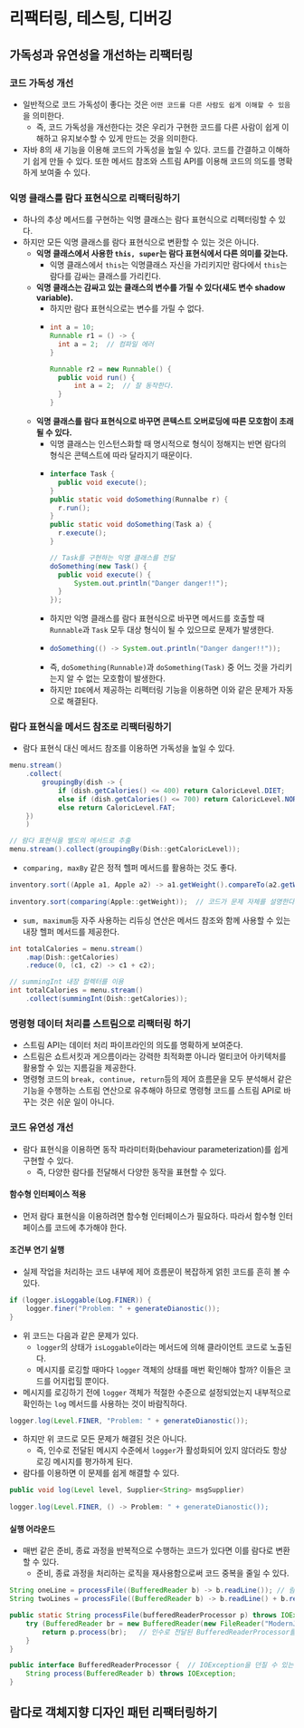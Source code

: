 # 리팩터링, 테스팅, 디버깅

## 가독성과 유연성을 개선하는 리팩터링

### 코드 가독성 개선

* 일반적으로 코드 가독성이 좋다는 것은 `어떤 코드를 다른 사람도 쉽게 이해할 수 있음`을 의미한다.
  * 즉, 코드 가독성을 개선한다는 것은 우리가 구현한 코드를 다른 사람이 쉽게 이해하고 유지보수할 수 있게 만드는 것을 의미한다.
* 자바 8의 새 기능을 이용해 코드의 가독성을 높일 수 있다. 코드를 간결하고 이해하기 쉽게 만들 수 있다. 또한 메서드 참조와 스트림 API를 이용해 코드의
 의도를 명확하게 보여줄 수 있다.

### 익명 클래스를 람다 표현식으로 리팩터링하기

* 하나의 추상 메서드를 구현하는 익명 클래스는 람다 표현식으로 리펙터링할 수 있다.
* 하지만 모든 익명 클래스를 람다 표현식으로 변환할 수 있는 것은 아니다.
  * **익명 클래스에서 사용한 `this, super`는 람다 표현식에서 다른 의미를 갖는다.**
    * 익명 클래스에서 `this`는 익명클래스 자신을 가리키지만 람다에서 `this`는 람다를 감싸는 클래스를 가리킨다.
  * **익명 클래스는 감싸고 있는 클래스의 변수를 가릴 수 있다(섀도 변수 shadow variable).**
    * 하지만 람다 표현식으로는 변수를 가릴 수 없다.
    * ```java
      int a = 10;
      Runnable r1 = () -> {
        int a = 2;  // 컴파일 에러
      }
      
      Runnable r2 = new Runnable() {
        public void run() {
            int a = 2;  // 잘 동작한다.
        }
      }
      ```
  * **익명 클래스를 람다 표현식으로 바꾸면 콘텍스트 오버로딩에 따른 모호함이 초래될 수 있다.**
    * 익명 클래스는 인스턴스화할 때 명시적으로 형식이 정해지는 반면 람다의 형식은 콘텍스트에 따라 달라지기 때문이다.
    * ```java
      interface Task {
        public void execute();
      }
      public static void doSomething(Runnalbe r) {
        r.run();
      }
      public static void doSomething(Task a) {
        r.execute();
      }
      
      // Task를 구현하는 익명 클래스를 전달
      doSomething(new Task() {
        public void execute() {
            System.out.println("Danger danger!!");
        }
      });
      ```
    * 하지만 익명 클래스를 람다 표현식으로 바꾸면 메서드를 호출할 때 `Runnable`과 `Task` 모두 대상 형식이 될 수 있으므로 문제가 발생한다.
    * ```java
      doSomething(() -> System.out.println("Danger danger!!"));
      ```
    * 즉, `doSomething(Runnable)`과 `doSomething(Task)` 중 어느 것을 가리키는지 알 수 없는 모호함이 발생한다.
    * 하지만 `IDE`에서 제공하는 리펙터링 기능을 이용하면 이와 같은 문제가 자동으로 해결된다.

### 람다 표현식을 메서드 참조로 리팩터링하기

* 람다 표현식 대신 메서드 참조를 이용하면 가독성을 높일 수 있다.
```java
menu.stream()
    .collect(
        groupingBy(dish -> {
            if (dish.getCalories() <= 400) return CaloricLevel.DIET;
            else if (dish.getCalories() <= 700) return CaloricLevel.NORMAL;
            else return CaloricLevel.FAT;
    })
    )

// 람다 표현식을 별도의 메서드로 추출
menu.stream().collect(groupingBy(Dish::getCaloricLevel));
```

* `comparing, maxBy` 같은 정적 헬퍼 메서드를 활용하는 것도 좋다.
```java
inventory.sort((Apple a1, Apple a2) -> a1.getWeight().compareTo(a2.getWeight));  // 비교 구현에 신경 써야 한다.
    
inventory.sort(comparing(Apple::getWeight));  // 코드가 문제 자체를 설명한다.
```

* `sum, maximum`등 자주 사용하는 리듀싱 연산은 메서드 참조와 함께 사용할 수 있는 내장 헬퍼 메서드를 제공한다.
```java
int totalCalories = menu.stream()
    .map(Dish::getCalories)
    .reduce(0, (c1, c2) -> c1 + c2);

// summingInt 내장 컬렉터를 이용
int totalCalories = menu.stream()
    .collect(summingInt(Dish::getCalories));
```

### 명령형 데이터 처리를 스트림으로 리팩터링 하기

* 스트림 API는 데이터 처리 파이프라인의 의도를 명확하게 보여준다.
* 스트림은 쇼트서킷과 게으름이라는 강력한 최적화뿐 아니라 멀티코어 아키텍처를 활용할 수 있는 지름길을 제공한다.
* 명령형 코드의 `break, continue, return`등의 제어 흐름문을 모두 분석해서 같은 기능을 수행하는 스트림 연산으로 유추해야 하므로 명령형
 코드를 스트림 API로 바꾸는 것은 쉬운 일이 아니다.

### 코드 유연성 개선

* 람다 표현식을 이용하면 동작 파라미터화(behaviour parameterization)를 쉽게 구현할 수 있다.
  * 즉, 다양한 람다를 전달해서 다양한 동작을 표현할 수 있다.

#### 함수형 인터페이스 적용

* 먼저 람다 표현식을 이용하려면 함수형 인터페이스가 필요하다. 따라서 함수형 인터페이스를 코드에 추가해야 한다.

#### 조건부 연기 실행

* 실제 작업을 처리하는 코드 내부에 제어 흐름문이 복잡하게 얽힌 코드를 흔히 볼 수 있다.
```java
if (logger.isLoggable(Log.FINER)) {
    logger.finer("Problem: " + generateDianostic());
}
```

* 위 코드는 다음과 같은 문제가 있다.
  * `logger`의 상태가 `isLoggable`이라는 메서드에 의해 클라이언트 코드로 노출된다.
  * 메시지를 로깅할 때마다 `logger` 객체의 상태를 매번 확인해야 할까? 이들은 코드를 어지럽힐 뿐이다.
* 메시지를 로깅하기 전에 `logger` 객체가 적절한 수준으로 설정되었는지 내부적으로 확인하는 `log` 메서드를 사용하는 것이 바람직하다.
```java
logger.log(Level.FINER, "Problem: " + generateDianostic());
```
* 하지만 위 코드로 모든 문제가 해결된 것은 아니다.
  * 즉, 인수로 전달된 메시지 수준에서 `logger`가 활성화되어 있지 않더라도 항상 로깅 메시지를 평가하게 된다.
* 람다를 이용하면 이 문제를 쉽게 해결할 수 있다.
```java
public void log(Level level, Supplier<String> msgSupplier)
        
logger.log(Level.FINER, () -> Problem: " + generateDianostic());
```

#### 실행 어라운드

* 매번 같은 준비, 종료 과정을 반복적으로 수행하는 코드가 있다면 이를 람다로 변환할 수 있다.
  * 준비, 종료 과정을 처리하는 로직을 재사용함으로써 코드 중복을 줄일 수 있다.
```java
String oneLine = processFile((BufferedReader b) -> b.readLine()); // 람다 전달
String twoLines = processFile((BufferedReader b) -> b.readLine() + b.readLine()); // 다른 람다 전달

public static String processFile(bufferedReaderProcessor p) throws IOException {
    try (BufferedReader br = new BufferedReader(new FileReader("ModernJavaInAction/chap9/data.txt"))) {
        return p.process(br);   // 인수로 전달된 BufferedReaderProcessor를 실행
    } 
}   

public interface BufferedReaderProcessor {  // IOException을 던질 수 있는 람다의 함수형 인터페이스
    String process(BufferedReader b) throws IOException;
}
```

## 람다로 객체지향 디자인 패턴 리팩터링하기

